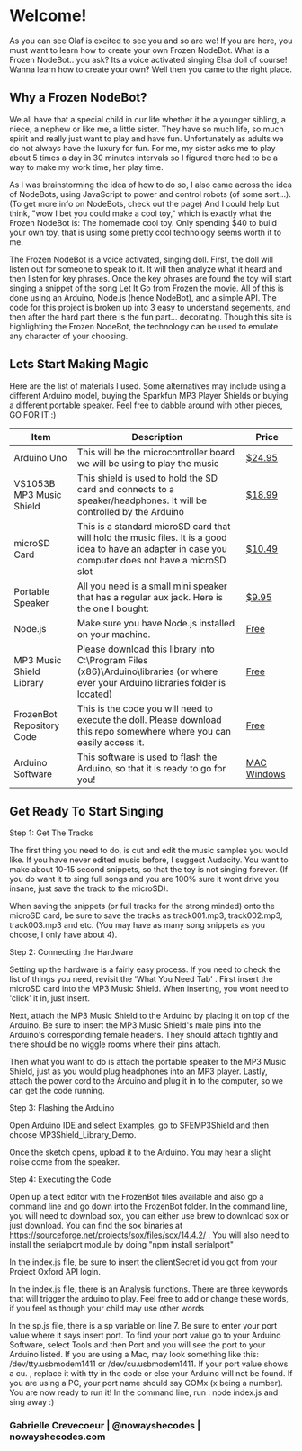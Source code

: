 # Welcome!
As you can see Olaf is excited to see you and so are we! If you are here, you must want to learn how to create your own Frozen NodeBot. What is a Frozen NodeBot.. you ask? Its a voice activated singing Elsa doll of course! Wanna learn how to create your own? Well then you came to the right place.

## Why a Frozen NodeBot?
We all have that a special child in our life whether it be a younger sibling, a niece, a nephew or like me, a little sister. They have so much life, so much spirit and really just want to play and have fun. Unfortunately as adults we do not always have the luxury for fun. For me, my sister asks me to play about 5 times a day in 30 minutes intervals so I figured there had to be a way to make my work time, her play time.

As I was brainstorming the idea of how to do so, I also came across the idea of NodeBots, using JavaScript to power and control robots (of some sort...). (To get more info on NodeBots, check out the page) And I could help but think, "wow I bet you could make a cool toy," which is exactly what the Frozen NodeBot is: The homemade cool toy. Only spending $40 to build your own toy, that is using some pretty cool technology seems worth it to me.

The Frozen NodeBot is a voice activated, singing doll. First, the doll will listen out for someone to speak to it. It will then analyze what it heard and then listen for key phrases. Once the key phrases are found the toy will start singing a snippet of the song Let It Go from Frozen the movie. All of this is done using an Arduino, Node.js (hence NodeBot), and a simple API. The code for this project is broken up into 3 easy to understand segements, and then after the hard part there is the fun part... decorating.
Though this site is highlighting the Frozen NodeBot, the technology can be used to emulate any character of your choosing.

## Lets Start Making Magic

Here are the list of materials I used. Some alternatives may include using a different Arduino model, buying the Sparkfun MP3 Player Shields or buying a different portable speaker. Feel free to dabble around with other pieces, GO FOR IT :)

| Item                      | Description                                                                                                                                            | Price                                                                                                                                                                     |
|---------------------------|--------------------------------------------------------------------------------------------------------------------------------------------------------|---------------------------------------------------------------------------------------------------------------------------------------------------------------------------|
| Arduino Uno               | This will be the microcontroller board we will be using to play the music                                                                              | [$24.95](https://www.sparkfun.com/products/11021)                                                                                                                         |
| VS1053B MP3 Music Shield  | This shield is used to hold the SD card and connects to a speaker/headphones. It will be controlled by the Arduino                                     | [$18.99](http://www.ebay.com/itm/like/271507195831?lpid=82&chn=ps&ul_noapp=true)                                                                                          |
| microSD Card              | This is a standard microSD card that will hold the music files. It is a good idea to have an adapter in case you computer does not have a microSD slot | [$10.49](https://www.amazon.com/Kingston-Digital-microSDHC-SDC4-32GBET/dp/B00DYQYLP2/ref=sr_1_16?s=pc&rps=1&ie=UTF8&qid=1460096763&sr=1-16&refinements=p_85%3A2470955011) |
| Portable Speaker          | All you need is a small mini speaker that has a regular aux jack. Here is the one I bought:                                                            | [$9.95](https://www.amazon.com/Quikcell-Portable-Flexible-Rechargeable-Battery-Pink/dp/B00XZA8K36?ie=UTF8&psc=1&redirect=true&ref_=oh_aui_detailpage_o03_s00)             |
| Node.js                   | Make sure you have Node.js installed on your machine.                                                                                                  | [Free](https://nodejs.org/en/download/)                                                                                                                                   |
| MP3 Music Shield Library  | Please download this library into C:\Program Files (x86)\Arduino\libraries (or where ever your Arduino libraries folder is located)                    | [Free](http://www.geeetech.com/wiki/index.php/File:MP3-TF.zip)                                                                                                            |
| FrozenBot Repository Code | This is the code you will need to execute the doll. Please download this repo somewhere where you can easily access it.                                | [Free](https://github.com/gcrev93/FrozenBot)                                                                                                                              |
| Arduino Software          | This software is used to flash the Arduino, so that it is ready to go for you!                                                                         | [MAC](https://www.arduino.cc/en/Guide/MacOSX) [Windows](https://www.arduino.cc/en/Guide/Windows)                                                                           |

## Get Ready To Start Singing

Step 1: Get The Tracks

The first thing you need to do, is cut and edit the music samples you would like. If you have never edited music before, I suggest Audacity. You want to make about 10-15 second snippets, so that the toy is not singing forever. (If you do want it to sing full songs and you are 100% sure it wont drive you insane, just save the track to the microSD).

When saving the snippets (or full tracks for the strong minded) onto the microSD card, be sure to save the tracks as track001.mp3, track002.mp3, track003.mp3 and etc. (You may have as many song snippets as you choose, I only have about 4).

Step 2: Connecting the Hardware

Setting up the hardware is a fairly easy process. If you need to check the list of things you need, revisit the 'What You Need Tab' . First insert the microSD card into the MP3 Music Shield. When inserting, you wont need to 'click' it in, just insert.

Next, attach the MP3 Music Shield to the Arduino by placing it on top of the Arduino. Be sure to insert the MP3 Music Shield's male pins into the Arduino's corresponding female headers. They should attach tightly and there should be no wiggle rooms where their pins attach.

Then what you want to do is attach the portable speaker to the MP3 Music Shield, just as you would plug headphones into an MP3 player. Lastly, attach the power cord to the Arduino and plug it in to the computer, so we can get the code running.

Step 3: Flashing the Arduino

Open Arduino IDE and select Examples, go to SFEMP3Shield and then choose MP3Shield_Library_Demo.

Once the sketch opens, upload it to the Arduino. You may hear a slight noise come from the speaker.

Step 4: Executing the Code

Open up a text editor with the FrozenBot files available and also go a command line and go down into the FrozenBot folder. In the command line, you will need to download sox, you can either use brew to download sox or just download. You can find the sox binaries at https://sourceforge.net/projects/sox/files/sox/14.4.2/ . You will also need to install the serialport module by doing "npm install serialport"

In the index.js file, be sure to insert the clientSecret id you got from your Project Oxford API login.

In the index.js file, there is an Analysis functions. There are three keywords that will trigger the arduino to play. Feel free to add or change these words, if you feel as though your child may use other words

In the sp.js file, there is a sp variable on line 7. Be sure to enter your port value where it says insert port. To find your port value go to your Arduino Software, select Tools and then Port and you will see the port to your Arduino listed. If you are using a Mac, may look something like this: /dev/tty.usbmodem1411 or /dev/cu.usbmodem1411. If your port value shows a cu. , replace it with tty in the code or else your Arduino will not be found. If you are using a PC, your port name should say COMx (x being a number).
You are now ready to run it! In the command line, run : node index.js and sing away :)


### Gabrielle Crevecoeur | @nowayshecodes | nowayshecodes.com
